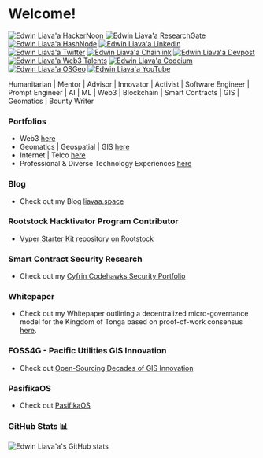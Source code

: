 <h1> Welcome!</h1>
  
[![Edwin Liava'a HackerNoon](https://img.shields.io/badge/Hackernoon%20-%20green?style=for-the-badge&logo=Hackernoon)](https://hackernoon.com/u/edwinliavaa)
[![Edwin Liava'a ResearchGate](https://img.shields.io/badge/ResearchGate%20-%20aqua?style=for-the-badge&logo=ResearchGate)](https://www.researchgate.net/profile/Edwin-Liavaa)
[![Edwin Liava'a HashNode](https://img.shields.io/badge/Hashnode%20-skyblue?style=for-the-badge&logo=Hashnode)](https://hashnode.com/@EdwinLiavaa)
[![Edwin Liava'a Linkedin](https://img.shields.io/badge/LinkedIn-0077B5?style=for-the-badge&logo=linkedin&logoColor=white)](https://www.linkedin.com/in/edwin-liavaa/) 
[![Edwin Liava'a Twitter](https://img.shields.io/badge/Twitter%20-%20black?style=for-the-badge&logo=X)](https://twitter.com/EdwinLiavaa)
[![Edwin Liava'a Chainlink](https://img.shields.io/badge/Chianlink-6495ED?style=for-the-badge&logo=Chainlink)](https://chain.link/developers/experts) 
[![Edwin Liava'a Devpost](https://img.shields.io/badge/Devpost-003E54?logo=devpost&logoColor=fff&style=for-the-badge)](https://devpost.com/etuini-liavaa) 
[![Edwin Liava'a Web3 Talents](https://img.shields.io/badge/Web3%20Talents-magenta?style=for-the-badge&logo=web3-talents)](https://web3-talents.io/dlttalents/dlt-talents-mentor-edwin-liavaa/) 
[![Edwin Liava'a Codeium](https://img.shields.io/badge/Codeium%20-%20darkgreen?style=for-the-badge&logo=Codeium)](https://codeium.com/profile/edwinliavaa)
[![Edwin Liava'a OSGeo](https://img.shields.io/badge/OSGeo%20-%20bluegreen?style=for-the-badge&logo=OSGeo)](https://www.osgeo.org/member/liavaa/)
[![Edwin Liava'a YouTube](https://img.shields.io/badge/Youtube%20-%20red?style=for-the-badge&logo=Youtube)](https://www.youtube.com/@EdwinLiavaa)

Humanitarian | Mentor | Advisor | Innovator | Activist | Software Engineer | Prompt Engineer | AI | ML | Web3 | Blockchain | Smart Contracts | GIS | Geomatics | Bounty Writer

### Portfolios
* Web3 [here](web3-resume.md)
* Geomatics | Geospatial | GIS [here](gis-resume.md)
* Internet | Telco [here](telecom-resume.md)
* Professional & Diverse Technology Experiences [here](professional-experiences.md)

### Blog
* Check out my Blog [liavaa.space](https://github.com/EdwinLiavaa/liavaa.space)

### Rootstock Hacktivator Program Contributor
* [Vyper Starter Kit repository on Rootstock](https://dev.rootstock.io/developers/quickstart/rootstock-vyper/)

### Smart Contract Security Research
* Check out my [Cyfrin Codehawks Security Portfolio](https://github.com/EdwinLiavaa/codehawks-security-portfolio)
  
### Whitepaper
* Check out my Whitepaper outlining a decentralized micro-governance model for the Kingdom of Tonga based on proof-of-work consensus [here](https://github.com/EdwinLiavaa/Whitepaper).

### FOSS4G - Pacific Utilities GIS Innovation
* Check out [Open-Sourcing Decades of GIS Innovation](https://github.com/EdwinLiavaa/pacific-utilities-gis)

### PasifikaOS
* Check out [PasifikaOS](https://github.com/EdwinLiavaa/pasifikaos)

### GitHub Stats 📊

![Edwin Liava'a's GitHub stats](https://github-readme-stats.vercel.app/api?username=EdwinLiavaa&theme=darcula_icons=true)
